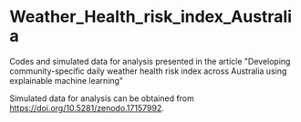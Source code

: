 # Weather_Health_risk_index_Australia
Codes and simulated data for analysis presented in the article "Developing community-specific daily weather health risk index across Australia using explainable machine learning"

Simulated data for analysis can be obtained from https://doi.org/10.5281/zenodo.17157992.
